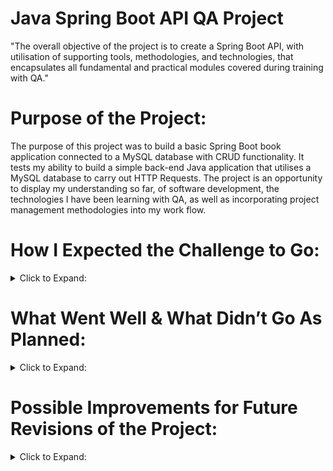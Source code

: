 # Java Spring Boot API QA Project

"The overall objective of the project is to create a Spring Boot API, with utilisation of supporting tools, methodologies, and technologies, that encapsulates all fundamental and practical modules covered during training with QA."

# Purpose of the Project:
The purpose of this project was to build a basic Spring Boot book application connected to a MySQL database with CRUD functionality. It tests my ability to build a simple back-end Java application that utilises a MySQL database to carry out HTTP Requests. The project is an opportunity to display my understanding so far, of software development, the technologies I have been learning with QA, as well as incorporating project management methodologies into my work flow.

# How I Expected the Challenge to Go:
<details><summary>Click to Expand:</summary>
Initially, I was a little nervous to take on the challenge of the project as it was my first project and I had spent a short space of time on the course learning a vast amount of information. My biggest concerns regarded time constraints, particularly as the project involved incorporating project management practices that I hadn’t utilised some time.  However, I knew I had all the resources I needed to complete my project so I persevered.</details>

# What Went Well & What Didn’t Go As Planned:
<details><summary>Click to Expand:</summary>
Using Jira to plan took some time. Building the application itself was fine and I felt comfortable doing it. Using MySQL again didn’t start off so good as I had forgotten my credentials and my MacBook was causing me some issues, however once I had sorted that out, I was fine with managing my database and getting my Postman requests to work was relieving. Testing took up a lot more time than I had wanted and it caused some frustrations however overall, things seemed to work out in the end and I was relieved. The night before submission, I realised all my commit histories on GitHub were disconnected to the main head so I could not merge any of my changes to my main, which is why I had to start a new repo.</details>

# Possible Improvements for Future Revisions of the Project:
<details><summary>Click to Expand:</summary>
The program is basic, but it does what it needs to do. However, in the future it would be nice to put in more tables and work on the front-end by adding a user-interface to it as I enjoy being creative.</details>



